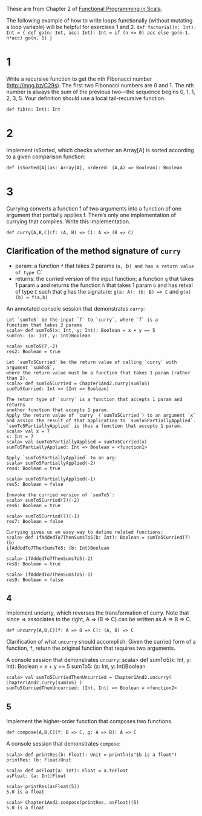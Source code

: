 These are from Chapter 2 of [Functional Programming in Scala](https://www.manning.com/books/functional-programming-in-scala).

The following example of how to write loops functionally (without mutating a loop variable) will be helpful for exercises 1 and 2.
	```
	def factorial(n: Int): Int = {
		def go(n: Int, acc: Int): Int =
			if (n <= 0) acc
			else go(n-1, n*acc)
	go(n, 1)
	}
	```

1
==
Write a recursive function to get the nth Fibonacci number (http://mng.bz/C29s). The first two Fibonacci numbers are 0 and 1. The nth number is always the sum of the previous two—the sequence begins 0, 1, 1, 2, 3, 5. Your definition should use a local tail-recursive function.
```
def fib(n: Int): Int
```


2
==
Implement isSorted, which checks whether an Array[A] is sorted according to a given comparison function:
```
def isSorted[A](as: Array[A], ordered: (A,A) => Boolean): Boolean
```


3
==
Currying converts a function f of two arguments into a function of one argument that partially applies f. There’s only one implementation of currying that compiles. Write this implementation.
```
def curry[A,B,C](f: (A, B) => C): A => (B => C)
```

Clarification of the method signature of `curry`
------------------------------------------------
- param: a function `f` that takes 2 params (`a, `b`) and has a return value of type `C`
- returns: the curried version of the input function; a function `g` that takes 1 param `a` and returns the function `h` that takes 1 param `b` and has retval of type `C` such that `g` has the signature: `g(a: A): (b: B) => C` and `g(a)(b) = f(a,b)`

An annotated console session that demonstrates `curry`:

	Let `sumTo5` be the input `f` to `curry`, where `f` is a 
	function that takes 2 params
	scala> def sumTo5(x: Int, y: Int): Boolean = x + y == 5
	sumTo5: (x: Int, y: Int)Boolean

	scala> sumTo5(7,-2)
	res2: Boolean = true

	Let `sumTo5Curried` be the return value of calling `curry` with argument `sumTo5`,
	where the return value must be a function that takes 1 param (rather than 2).
	scala> def sumTo5Curried = Chapter1And2.curry(sumTo5)
	sumTo5Curried: Int => (Int => Boolean)
	
	The return type of `curry` is a function that accepts 1 param and returns
	another function that accepts 1 param.
	Apply the return value of `curry` (`sumTo5Curried`) to an argument `x`
	and assign the result of that application to `sumTo5PartiallyApplied`.
	`sumTo5PartiallyApplied` is thus a function that accepts 1 param.
	scala> val x = 7
	x: Int = 7
	scala> val sumTo5PartiallyApplied = sumTo5Curried(x)
	sumTo5PartiallyApplied: Int => Boolean = <function1>
	
	Apply `sumTo5PartiallyApplied` to an arg:
	scala> sumTo5PartiallyApplied(-2)
	res4: Boolean = true

	scala> sumTo5PartiallyApplied(-1)
	res5: Boolean = false

	Innvoke the curried version of `sumTo5`:
	scala> sumTo5Curried(7)(-2)
	res6: Boolean = true

	scala> sumTo5Curried(7)(-1)
	res7: Boolean = false

	Currying gives us an easy way to define related functions:
	scala> def ifAddedTo7ThenSumsTo5(b: Int): Boolean = sumTo5Curried(7)(b)
	ifAddedTo7ThenSumsTo5: (b: Int)Boolean

	scala> ifAddedTo7ThenSumsTo5(-2)
	res8: Boolean = true

	scala> ifAddedTo7ThenSumsTo5(-1)
	res9: Boolean = false



4
--
Implement uncurry, which reverses the transformation of curry. Note that since => associates to the right, A => (B => C) can be written as A => B => C.
```
def uncurry[A,B,C](f: A => B => C): (A, B) => C
```

Clarification of what `uncurry` should accomplish:
	Given the curried form of a function, `f`, return the original function that requires two arguments.
	
A console session that demonstrates `uncurry`:
	scala> def sumTo5(x: Int, y: Int): Boolean = x + y == 5
	sumTo5: (x: Int, y: Int)Boolean

	scala> val sumTo5CurriedThenUncurried = Chapter1And2.uncurry( Chapter1And2.curry(sumTo5) )
	sumTo5CurriedThenUncurried: (Int, Int) => Boolean = <function2>



5
--
Implement the higher-order function that composes two functions.
```
def compose[A,B,C](f: B => C, g: A => B): A => C
```

A console session that demonstrates `compose`:

	scala> def printRes(b: Float): Unit = println(s"$b is a float")
	printRes: (b: Float)Unit

	scala> def asFloat(a: Int): Float = a.toFloat
	asFloat: (a: Int)Float

	scala> printRes(asFloat(5))
	5.0 is a float

	scala> Chapter1And2.compose(printRes, asFloat)(5)
	5.0 is a float

